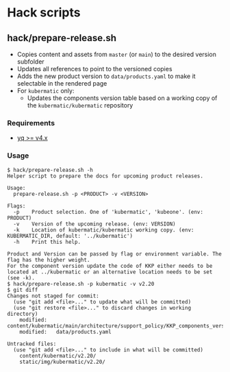 # Hack scripts

## hack/prepare-release.sh

* Copies content and assets from `master` (or `main`) to the desired version subfolder
* Updates all references to point to the versioned copies
* Adds the new product version to `data/products.yaml` to make it selectable in the rendered page
* For `kubermatic` only:
    * Updates the components version table based on a working copy of the `kubermatic/kubermatic` repository

### Requirements

* [yq >= v4.x](http://mikefarah.github.io/yq/)

### Usage
```
$ hack/prepare-release.sh -h
Helper script to prepare the docs for upcoming product releases.

Usage:
  prepare-release.sh -p <PRODUCT> -v <VERSION>

Flags:
  -p    Product selection. One of 'kubermatic', 'kubeone'. (env: PRODUCT)
  -v    Version of the upcoming release. (env: VERSION)
  -k    Location of kubermatic/kubermatic working copy. (env: KUBERMATIC_DIR, default: '../kubermatic')
  -h    Print this help.

Product and Version can be passed by flag or environment variable. The flag has the higher weight.
For the component version update the code of KKP either needs to be located at ../kubermatic or an alternative location needs to be set (see -k).
$ hack/prepare-release.sh -p kubermatic -v v2.20
$ git diff
Changes not staged for commit:
  (use "git add <file>..." to update what will be committed)
  (use "git restore <file>..." to discard changes in working directory)
	modified:   content/kubermatic/main/architecture/support_policy/KKP_components_versioning/_index.en.md
	modified:   data/products.yaml

Untracked files:
  (use "git add <file>..." to include in what will be committed)
	content/kubermatic/v2.20/
	static/img/kubermatic/v2.20/
```
